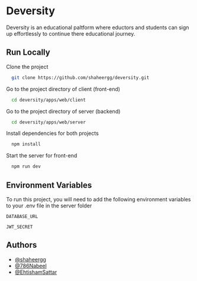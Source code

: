
# Deversity

Deversity is an educational paltform where eductors and students can sign up effortlessly to continue there educational journey.


## Run Locally

Clone the project

```bash
  git clone https://github.com/shaheergg/deversity.git
```

Go to the project directory of client (front-end)

```bash
  cd deversity/apps/web/client
```
Go to the project directory of server (backend)

```bash
  cd deversity/apps/web/server
```

Install dependencies for both projects

```bash
  npm install
```
Start the server for front-end

```bash
  npm run dev
```


## Environment Variables

To run this project, you will need to add the following environment variables to your .env file in the server folder


`DATABASE_URL`

`JWT_SECRET`
## Authors

- [@shaheergg](https://github.com/shaheergg)
- [@786Nabeel](https://github.com/786Nabeel)
- [@EhtishamSattar](https://github.com/EhtishamSattar)

